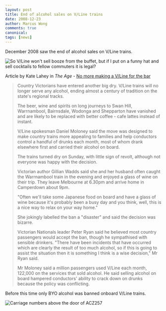 ```yaml
---
layout: post
title: End of alcohol sales on V/Line trains
date: 2008-12-23
author: Marcus Wong
comments: true
canonical: 
tags: [news]
---
```


December 2008 saw the end of alcohol sales on V/Line trains.

<img src="https://railgallery.wongm.com/cache/vline-carriage-interiors/E101_3470_595.jpg?cached=1404711447" alt="So V/Line won't sell booze from the buffet, but if I put on a funny hat and sell cocktails to fellow commuters it is legal?" />

Article by Kate Lahey in *The Age* - [No more making a V/Line for the bar](https://www.smh.com.au/national/no-more-making-a-vline-for-the-bar-20081222-73nn.html)

> Country Victorians have entered another big dry. V/Line trains will no longer serve any alcohol, ending almost a century of tradition on the state's regional tracks.
> 
> The beer, wine and spirits on long journeys to Swan Hill, Warrnambool, Bairnsdale, Wodonga and Shepparton have vanished and are likely to be replaced with better coffee - cafe lattes instead of instant.
> 
> V/Line spokesman Daniel Moloney said the move was designed to make country trains more appealing to families and help conductors control a handful of drunks each month, most of whom drank elsewhere first and carried their alcohol on board.
> 
> The trains turned dry on Sunday, with little sign of revolt, although not everyone was happy with the decision.
> 
> Victorian author Gillian Wadds said she and her husband often caught the Warrnambool train in the evening and enjoyed a glass of wine on their trip. They leave Melbourne at 6.30pm and arrive home in Camperdown about 9pm.
> 
> "Often we'll take some Japanese food on board and have a glass of wine because it's probably been a busy day and you think, well, this is a nice way to relax on your way home."
> 
> She jokingly labelled the ban a "disaster" and said the decision was bizarre.
> 
> Victorian Nationals leader Peter Ryan said he believed most country passengers would accept the ban, though he sympathised with sensible drinkers. "There have been incidents that have occurred which are clearly the result of too much alcohol, so if this is going to assist the situation then it is something I think is a wise decision," Mr Ryan said.
> 
> Mr Moloney said a million passengers used V/Line each month, 122,000 on the services that sold alcohol. He said selling alcohol on board hampered conductors' ability to crack down on drunks because the policy was conflicting.

Before this time only BYO alcohol was banned onboard V/Line trains.

<img src="https://railgallery.wongm.com/cache/vline-carriage-interiors/170_7060_595.jpg?cached=1404841171" alt="Carriage numbers above the door of ACZ257" />